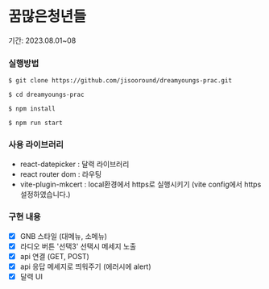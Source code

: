 # 꿈많은청년들

기간: 2023.08.01~08

### 실행방법

```
$ git clone https://github.com/jisooround/dreamyoungs-prac.git
```
```
$ cd dreamyoungs-prac
```
```
$ npm install
```

```
$ npm run start
```

### 사용 라이브러리

- react-datepicker : 달력 라이브러리
- react router dom : 라우팅
- vite-plugin-mkcert : local환경에서 https로 실행시키기 (vite config에서 https 설정하였습니다.)

### 구현 내용

- [x] GNB 스타일 (대메뉴, 소메뉴)
- [x] 라디오 버튼 '선택3' 선택시 메세지 노출
- [x] api 연결 (GET, POST)
- [x] api 응답 메세지로 띄워주기 (에러시에 alert)
- [x] 달력 UI
